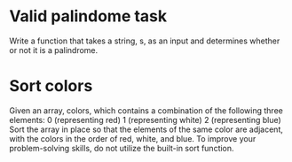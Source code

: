 # Valid palindome task

Write a function that takes a string, s, as an input and determines whether or not it is a palindrome.

# Sort colors

Given an array, colors, which contains a combination of the following three elements:
0 (representing red)
1 (representing white)
2 (representing blue)
Sort the array in place so that the elements of the same color are adjacent, with the colors in the order of red, white, and blue. To improve your problem-solving skills, do not utilize the built-in sort function.

